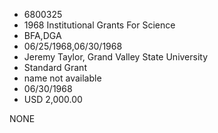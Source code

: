 * 6800325
* 1968 Institutional Grants For Science
* BFA,DGA
* 06/25/1968,06/30/1968
* Jeremy Taylor, Grand Valley State University
* Standard Grant
*   name not available
* 06/30/1968
* USD 2,000.00

NONE